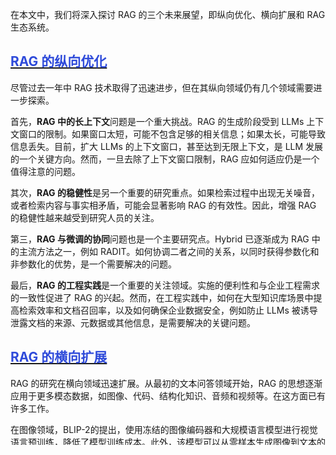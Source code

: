 在本文中，我们将深入探讨 RAG 的三个未来展望，即纵向优化、横向扩展和 RAG 生态系统。

## <u><font style="color:#2F4BDA;">RAG 的纵向优化</font></u>
尽管过去一年中 RAG 技术取得了迅速进步，但在其纵向领域仍有几个领域需要进一步探索。

首先，**RAG 中的长上下文**问题是一个重大挑战。RAG 的生成阶段受到 LLMs 上下文窗口的限制。如果窗口太短，可能不包含足够的相关信息；如果太长，可能导致信息丢失。目前，扩大 LLMs 的上下文窗口，甚至达到无限上下文，是 LLM 发展的一个关键方向。然而，一旦去除了上下文窗口限制，RAG 应如何适应仍是一个值得注意的问题。

其次，**RAG 的稳健性**是另一个重要的研究重点。如果检索过程中出现无关噪音，或者检索内容与事实相矛盾，可能会显著影响 RAG 的有效性。因此，增强 RAG 的稳健性越来越受到研究人员的关注。

第三，**RAG 与微调的协同**问题也是一个主要研究点。Hybrid 已逐渐成为 RAG 中的主流方法之一，例如 RADIT。如何协调二者之间的关系，以同时获得参数化和非参数化的优势，是一个需要解决的问题。

最后，**RAG 的工程实践**是一个重要的关注领域。实施的便利性和与企业工程需求的一致性促进了 RAG 的兴起。然而，在工程实践中，如何在大型知识库场景中提高检索效率和文档召回率，以及如何确保企业数据安全，例如防止 LLMs 被诱导泄露文档的来源、元数据或其他信息，是需要解决的关键问题。

## <u><font style="color:#2F4BDA;">RAG 的横向扩展</font></u>
RAG 的研究在横向领域迅速扩展。从最初的文本问答领域开始，RAG 的思想逐渐应用于更多模态数据，如图像、代码、结构化知识、音频和视频等。在这方面已有许多工作。

在图像领域，BLIP-2的提出，使用冻结的图像编码器和大规模语言模型进行视觉语言预训练，降低了模型训练成本。此外，该模型可以从零样本生成图像到文本的转换。在文本生成领域，VBR方法用于生成图像以指导语言模型的文本生成，这在开放文本生成任务中有显著效果。

在代码领域，RBPS用于与代码相关的小规模学习。通过编码或频率分析，自动检索与开发者任务类似的代码示例。这种技术在测试断言生成和程序修复任务中已证明其有效性。在结构化知识领域，像 CoK这样的方法首先从知识图谱中检索与输入问题相关的事实，然后以提示的形式将这些事实添加到输入中。这种方法在知识图谱问答任务中表现良好。

对于音频和视频领域，GSS方法检索并连接来自口语词汇库的音频片段，立即将 MT 数据转换为 ST 数据。UEOP在端到端自动语音识别中引入了新的突破，通过引入外部离线策略进行语音到文本的映射。文本到语音方法生成的音频嵌入和语义文本嵌入可以通过基于 KNN 的注意力融合偏向 ASR，有效缩短领域适应时间。Vid2Seq架构通过引入特殊时间标记，使语言模型能够在同一输出序列中无缝预测事件边界和文本描述。

## <u><font style="color:#2F4BDA;">RAG 生态系统</font></u>
### <u><font style="color:#2F4BDA;">下游任务和评估</font></u>
通过整合来自广泛知识库的相关信息，RAG 在增强语言模型处理复杂查询和生成信息丰富回应的能力方面显示出显著潜力。众多研究表明，RAG 在各种下游任务中表现良好，如开放式问答和事实验证。RAG 模型不仅提高了下游应用中信息的准确性和相关性，还增加了回应的多样性和深度。

鉴于 RAG 的成功，探索模型在多领域应用中的适应性和普遍性将是未来工作的一部分。这包括其在专业领域知识问答中的使用，如医学、法律和教育。在专业领域知识问答等下游任务应用中，RAG 可能提供了比微调更低的训练成本和更好的性能优势。

同时，改进 RAG 的评估系统，以评估和优化其在不同下游任务中的应用，对于模型在特定任务中的效率和效益至关重要。这包括为不同下游任务开发更准确的评估指标和框架，如上下文相关性、内容创造性和无害性等。

此外，通过 RAG 增强模型的可解释性，让用户更好地理解模型如何以及为何做出特定回应，也是一项有意义的任务。

### <u><font style="color:#2F4BDA;">技术栈</font></u>
在RAG生态系统中，相关技术堆栈的发展发挥了推动作用。例如，LangChain和LLamaIndex随着ChatGPT的流行迅速为人所知。它们都提供了一整套与RAG相关的API，逐渐成为大模型时代不可或缺的技术之一。同时，新类型的技术堆栈也在不断开发中。尽管它们没有像LangChain和LLamaIndex那样提供众多功能，但它们更专注于其独特特性。例如，Flowise AI强调低代码，允许用户仅通过拖放就能实现由RAG代表的各种AI应用。其他新兴技术包括HayStack、Meltno和Cohere Coral。

除了AI原生框架之外，传统软件或云服务提供商也扩展了他们的服务范围。例如，向量数据库公司Weaviate提供的Verba专注于个人助理。亚马逊为其用户提供基于RAG思维的智能企业搜索服务工具Kendra。用户可以通过内置连接器在不同的内容库中进行搜索。

技术栈和RAG的发展是相互加强的。新技术对现有技术堆栈提出了更高的要求，而技术堆栈功能的优化进一步促进了RAG技术的发展。总的来说，RAG工具链的技术堆栈已经初步形成，许多企业级应用逐渐出现，但全能型平台仍需完善。

